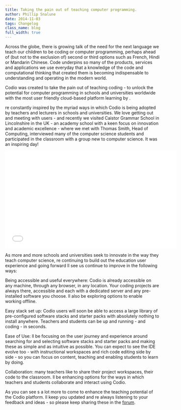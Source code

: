 ```yaml
---
title: Taking the pain out of teaching computer programming.
author: Phillip Snalune
date: 2014-11-03
tags: Changelog
class_name: blog
full_width: true
---
```


Across the globe, there is growing talk of the need for the next language we teach our children to be coding or computer programming, perhaps ahead of (but not to the exclusion of) second or third  options such as French, Hindi or Mandarin Chinese.  Code underpins so many of the products, services and applications we use everyday that a knowledge of the code and computational thinking that created them is becoming indispensable to understanding and operating in the modern world.

Codio was created to take the pain out of teaching coding - to unlock the potential for computer programming in schools and universities worldwide with the most user friendly cloud-based platform learning by .

re constantly inspired by the myriad ways in which Codio is being adopted by teachers and lecturers in schools and universities.  We love getting out and meeting with users - and recently we visited Caistor Grammar School in Lincolnshire in the UK - an academy school with a keen focus on innovation and academic excellence -  where we met with Thomas Smith, Head of Computing, interviewed many of the computer science students and participated in the classroom with a group new to computer science.  It was an inspiring day!

<iframe width="560" height="315" src="//www.youtube.com/embed/1JNhoVbmNAo" frameborder="0" allowfullscreen></iframe>

As more and more schools and universities seek to innovate in the way they teach computer science, re continuing to build out the education user experience and going forward ll see us continue to improve in the following ways:

Being accessible and useful everywhere:  Codio is already accessible on any machine, through any browser, in any location.  Your coding projects are always there, accessible and each with a dedicated server and any pre-installed software you choose.  ll also be exploring options to enable working offline.

Easy stack set up: Codio users will soon be able to access a large library of pre-configured software stacks and starter packs with absolutely nothing to install anywhere. Teachers and students can be up and running - and coding - in seconds.

Ease of Use: ll be focusing on the user journey and experience around searching for and selecting software stacks and starter packs and making these as simple and as intuitive as possible.  You can expect to see the IDE evolve too - with instructional workspaces and rich code editing side by side - so you can focus on content, teaching and enabling students to learn by doing.

Collaboration: many teachers like to share their project workspaces,  their code to the classroom. ll be enhancing options for the ways in which teachers and students collaborate and interact using Codio.

As you can see s a lot more to come to enhance the teaching potential of the Codio platform.  ll keep you updated and re always listening to your feedback and ideas - so please keep sharing these in the [forum](http://forum.codio.com/category/education).
